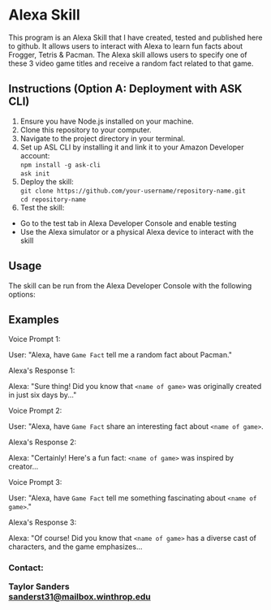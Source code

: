 # Alexa Skill
<p>This program is an Alexa Skill that I have created, tested and published here to github. It allows users to interact with Alexa to learn fun facts about Frogger, Tetris & Pacman. The Alexa skill allows users to specify one of these 3 video game titles and receive a random fact related to that game. </p>

## Instructions (Option A: Deployment with ASK CLI)
1. Ensure you have Node.js installed on your machine.
2. Clone this repository to your computer.
3. Navigate to the project directory in your terminal.
4. Set up ASL CLI by installing it and link it to your Amazon Developer account:<br>
`npm install -g ask-cli`<br>
`ask init`
5. Deploy the skill:<br>
`git clone https://github.com/your-username/repository-name.git`<br>
`cd repository-name`
6. Test the skill:
- Go to the test tab in Alexa Developer Console and enable testing
- Use the Alexa simulator or a physical Alexa device to interact with the skill


## Usage
The skill can be run from the Alexa Developer Console with the following options:

## Examples
<p>Voice Prompt 1:

User: "Alexa, have `Game Fact` tell me a random fact about Pacman."

Alexa's Response 1:

Alexa: "Sure thing! Did you know that `<name of game>` was originally created in just six days by..."

Voice Prompt 2:

User: "Alexa, have `Game Fact` share an interesting fact about `<name of game>`.

Alexa's Response 2:

Alexa: "Certainly! Here's a fun fact: `<name of game>` was inspired by creator...

Voice Prompt 3:

User: "Alexa, have `Game Fact` tell me something fascinating about `<name of game>`."

Alexa's Response 3:

Alexa: "Of course! Did you know that `<name of game>` has a diverse cast of characters, and the game emphasizes...</p>

### Contact:<br><p>Taylor Sanders<br>sanderst31@mailbox.winthrop.edu